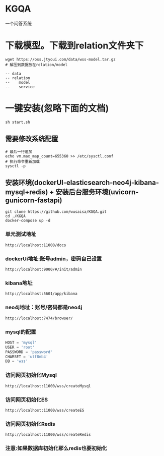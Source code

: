 # KGQA

一个问答系统

# 下载模型。下载到relation文件夹下
```
wget https://oss.jtyoui.com/data/wss-model.tar.gz
# 解压到数据放在relation/model

-- data
-- relation
--    model
--    service
```

# 一键安装(忽略下面的文档)
```shell
sh start.sh
```

## 需要修改系统配置

```shell
# 最后一行追加
echo vm.max_map_count=655360 >> /etc/sysctl.conf
# 执行命令重新加载
sysctl -p 
```

## 安装环境(dockerUI-elasticsearch-neo4j-kibana-mysql+redis) + 安装后台服务环境(uvicorn-gunicorn-fastapi)

```shell
git clone https://github.com/wusaisa/KGQA.git
cd ./KGQA
docker-compose up -d
```

### 单元测试地址

`http://localhost:11000/docs`

### dockerUi地址:账号admin，密码自己设置

`http://localhost:9000/#/init/admin`

### kibana地址

`http://localhost:5601/app/kibana`

### neo4j地址：账号/密码都是neo4j

`http://localhost:7474/browser/`

### mysql的配置

```python
HOST = 'mysql'
USER = 'root'
PASSWORD = 'password'
CHARSET = 'utf8mb4'
DB = 'wss'
```

### 访问网页初始化Mysql

`http://localhost:11000/wss/createMysql`

### 访问网页初始化ES

`http://localhost:11000/wss/createES`

### 访问网页初始化Redis

`http://localhost:11000/wss/createRedis`

### 注意:如果数据库初始化那么redis也要初始化